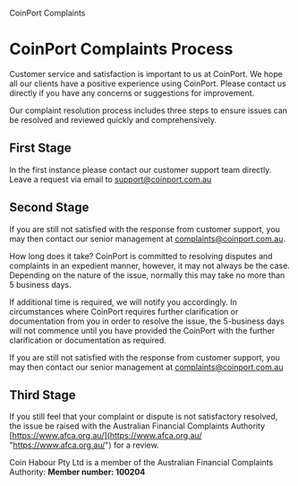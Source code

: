 CoinPort Complaints      

# CoinPort Complaints Process

Customer service and satisfaction is important to us at CoinPort. We hope all our clients have a positive experience using CoinPort. Please contact us directly if you have any concerns or suggestions for improvement.

Our complaint resolution process includes three steps to ensure issues can be resolved and reviewed quickly and comprehensively.

## First Stage

In the first instance please contact our customer support team directly. Leave a request via email to support@coinport.com.au

## Second Stage

If you are still not satisfied with the response from customer support, you may then contact our senior management at complaints@coinport.com.au.

How long does it take? CoinPort is committed to resolving disputes and complaints in an expedient manner, however, it may not always be the case. Depending on the nature of the issue, normally this may take no more than 5 business days.

If additional time is required, we will notify you accordingly. In circumstances where CoinPort requires further clarification or documentation from you in order to resolve the issue, the 5-business days will not commence until you have provided the CoinPort with the further clarification or documentation as required.

If you are still not satisfied with the response from customer support, you may then contact our senior management at complaints@coinport.com.au

## Third Stage

If you still feel that your complaint or dispute is not satisfactory resolved, the issue be raised with the Australian Financial Complaints Authority [https://www.afca.org.au/](https://www.afca.org.au/ "https://www.afca.org.au/") for a review.

Coin Habour Pty Ltd is a member of the Australian Financial Complaints Authority: **Member number: 100204**
